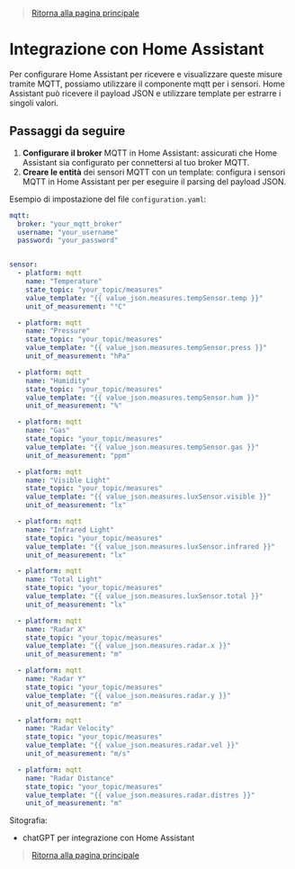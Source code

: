 > [Ritorna alla pagina principale](/README.md)


# **Integrazione con Home Assistant**

Per configurare Home Assistant per ricevere e visualizzare queste misure tramite MQTT, possiamo utilizzare il componente mqtt per i sensori. Home Assistant può ricevere il payload JSON e utilizzare template per estrarre i singoli valori.

## **Passaggi da seguire**

1. **Configurare il broker** MQTT in Home Assistant: assicurati che Home Assistant sia configurato per connettersi al tuo broker MQTT.
2. **Creare le entità** dei sensori MQTT con un template: configura i sensori MQTT in Home Assistant per per eseguire il parsing del payload JSON.

Esempio di impostazione del file ```configuration.yaml```:

```yaml
mqtt:
  broker: "your_mqtt_broker"
  username: "your_username"
  password: "your_password"


sensor:
  - platform: mqtt
    name: "Temperature"
    state_topic: "your_topic/measures"
    value_template: "{{ value_json.measures.tempSensor.temp }}"
    unit_of_measurement: "°C"

  - platform: mqtt
    name: "Pressure"
    state_topic: "your_topic/measures"
    value_template: "{{ value_json.measures.tempSensor.press }}"
    unit_of_measurement: "hPa"

  - platform: mqtt
    name: "Humidity"
    state_topic: "your_topic/measures"
    value_template: "{{ value_json.measures.tempSensor.hum }}"
    unit_of_measurement: "%"

  - platform: mqtt
    name: "Gas"
    state_topic: "your_topic/measures"
    value_template: "{{ value_json.measures.tempSensor.gas }}"
    unit_of_measurement: "ppm"

  - platform: mqtt
    name: "Visible Light"
    state_topic: "your_topic/measures"
    value_template: "{{ value_json.measures.luxSensor.visible }}"
    unit_of_measurement: "lx"

  - platform: mqtt
    name: "Infrared Light"
    state_topic: "your_topic/measures"
    value_template: "{{ value_json.measures.luxSensor.infrared }}"
    unit_of_measurement: "lx"

  - platform: mqtt
    name: "Total Light"
    state_topic: "your_topic/measures"
    value_template: "{{ value_json.measures.luxSensor.total }}"
    unit_of_measurement: "lx"

  - platform: mqtt
    name: "Radar X"
    state_topic: "your_topic/measures"
    value_template: "{{ value_json.measures.radar.x }}"
    unit_of_measurement: "m"

  - platform: mqtt
    name: "Radar Y"
    state_topic: "your_topic/measures"
    value_template: "{{ value_json.measures.radar.y }}"
    unit_of_measurement: "m"

  - platform: mqtt
    name: "Radar Velocity"
    state_topic: "your_topic/measures"
    value_template: "{{ value_json.measures.radar.vel }}"
    unit_of_measurement: "m/s"

  - platform: mqtt
    name: "Radar Distance"
    state_topic: "your_topic/measures"
    value_template: "{{ value_json.measures.radar.distres }}"
    unit_of_measurement: "m"
```

Sitografia:
- chatGPT per integrazione con Home Assistant
  
> [Ritorna alla pagina principale](/README.md)
